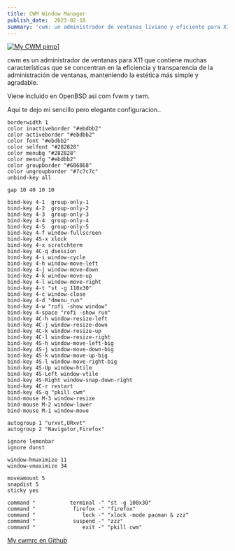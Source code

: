 ```yaml
---
title: CWM Window Manager 
publish_date:  2023-02-18
summary: 'cwm: un administrador de ventanas liviano y eficiente para X11'
---
```


[![My CWM pimp](/my-cwm-openbsd.png)](https://man.openbsd.org/cwm.1)]


cwm es un administrador de ventanas para X11 que contiene muchas características que se concentran 
en la eficiencia y transparencia de la administración de ventanas, manteniendo la estética más simple 
y agradable.

Viene incluido en OpenBSD asi com fvwm y twm.

Aqui te dejo mi sencillo pero elegante configuracion..


```
borderwidth 1
color inactiveborder "#ebdbb2"
color activeborder "#ebdbb2"
color font "#ebdbb2"
color selfont "#282828"
color menubg "#282828"
color menufg "#ebdbb2"
color groupborder "#686868"
color ungroupborder "#7c7c7c"
unbind-key all

gap 10 40 10 10

bind-key 4-1  group-only-1
bind-key 4-2  group-only-2
bind-key 4-3  group-only-3
bind-key 4-4  group-only-4
bind-key 4-5  group-only-5
bind-key 4-f window-fullscreen
bind-key 4S-x xlock
bind-key 4-x scratchterm
bind-key 4C-q dsession
bind-key 4-i window-cycle
bind-key 4-h window-move-left
bind-key 4-j window-move-down
bind-key 4-k window-move-up
bind-key 4-l window-move-right
bind-key 4-t "st -g 110x30"
bind-key 4-c window-close
bind-key 4-d "dmenu_run"
bind-key 4-w "rofi -show window"
bind-key 4-space "rofi -show run"
bind-key 4C-h window-resize-left
bind-key 4C-j window-resize-down
bind-key 4C-k window-resize-up 
bind-key 4C-l window-resize-right
bind-key 4S-h window-move-left-big
bind-key 4S-j window-move-down-big
bind-key 4S-k window-move-up-big
bind-key 4S-l window-move-right-big
bind-key 4S-Up window-htile
bind-key 4S-Left window-vtile
bind-key 4S-Right window-snap-down-right
bind-key 4C-r restart
bind-key 4S-q "pkill cwm"
bind-mouse M-3 window-resize
bind-mouse M-2 window-lower
bind-mouse M-1 window-move

autogroup 1 "urxvt,URxvt"
autogroup 2 "Navigator,Firefox"

ignore lemonbar
ignore dunst

window-hmaximize 11 
window-vmaximize 34

moveamount 5
snapdist 5
sticky yes

command "           terminal -" "st -g 100x30"
command "            firefox -" "firefox"
command "               lock -" "xlock -mode pacman & zzz"
command "            suspend -" "zzz"
command "               exit -" "pkill cwm"

```

[My cwmrc en Github](https://gist.github.com/dev1lsconf/cae520cbb960d346d9aba1ec71b597b3)
